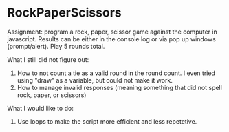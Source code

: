 # RockPaperScissors
Assignment: program a rock, paper, scissor game against the computer in javascript. 
Results can be either in the console log or via pop up windows (prompt/alert).
Play 5 rounds total.

What I still did not figure out:
1. How to not count a tie as a valid round in the round count. I even tried using "draw" as a variable, but could not make it work.
2. How to manage invalid responses (meaning something that did not spell rock, paper, or scissors)

What I would like to do:
1. Use loops to make the script more efficient and less repetetive.